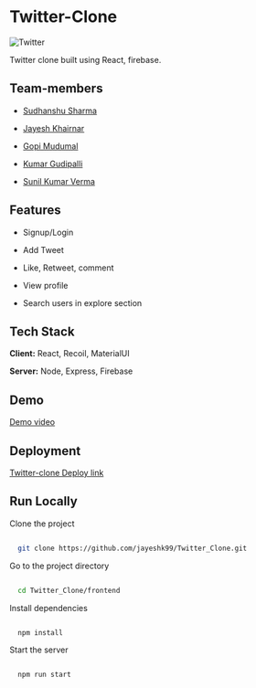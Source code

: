 # Twitter-Clone

![Twitter](https://logos-world.net/wp-content/uploads/2020/04/Twitter-Logo-2010-2012.png)

Twitter clone built using React, firebase.

## Team-members

- [Sudhanshu Sharma](https://github.com/Sudhanshu894)

- [Jayesh Khairnar](https://github.com/jayeshk99/)

- [Gopi Mudumal](https://github.com/gopimudumal99)

- [Kumar Gudipalli](https://github.com/KumarGudipalli)

- [Sunil Kumar Verma](https://github.com/sunilverma11)

## Features

- Signup/Login

- Add Tweet

- Like, Retweet, comment

- View profile

- Search users in explore section

## Tech Stack

**Client:** React, Recoil, MaterialUI

**Server:** Node, Express, Firebase

## Demo

[Demo video](https://drive.google.com/file/d/1D-ST9ehm0_sv1kAc8zAYFbzYP4dTcOyH/view?usp=drivesdk)

## Deployment

[Twitter-clone Deploy link](https://twitter-clone894.netlify.app/)

## Run Locally

Clone the project

```bash

  git clone https://github.com/jayeshk99/Twitter_Clone.git

```

Go to the project directory

```bash

  cd Twitter_Clone/frontend

```

Install dependencies

```bash

  npm install

```

Start the server

```bash

  npm run start

```
